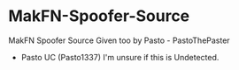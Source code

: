 # MakFN-Spoofer-Source

MakFN Spoofer Source
Given too by Pasto - PastoThePaster
- Pasto UC (Pasto1337) 
I'm unsure if this is Undetected.
